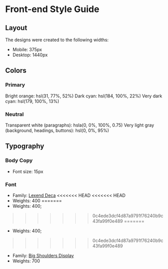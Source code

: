 # Front-end Style Guide

## Layout

The designs were created to the following widths:

- Mobile: 375px
- Desktop: 1440px

## Colors

### Primary

Bright orange: hsl(31, 77%, 52%)
Dark cyan: hsl(184, 100%, 22%)
Very dark cyan: hsl(179, 100%, 13%)

### Neutral

Transparent white (paragraphs): hsla(0, 0%, 100%, 0.75)
Very light gray (background, headings, buttons): hsl(0, 0%, 95%)

## Typography

### Body Copy

- Font size: 15px

### Font

- Family: [Lexend Deca](https://fonts.google.com/specimen/Lexend+Deca)
<<<<<<< HEAD
<<<<<<< HEAD
- Weights: 400
=======
- Weights: 400;
>>>>>>> 0c4ede3dcf4d87a9791f76240b9c43fa99f0e489
=======
- Weights: 400;
>>>>>>> 0c4ede3dcf4d87a9791f76240b9c43fa99f0e489

- Family: [Big Shoulders Display](https://fonts.google.com/specimen/Big+Shoulders+Display)
- Weights: 700

